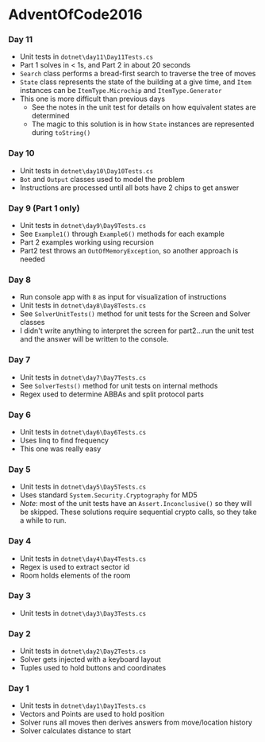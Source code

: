 # AdventOfCode2016

### Day 11
- Unit tests in `dotnet\day11\Day11Tests.cs`
- Part 1 solves in < 1s, and Part 2 in about 20 seconds
- `Search` class performs a bread-first search to traverse the tree of moves
- `State` class represents the state of the building at a give time, and `Item` instances can be `ItemType.Microchip` and `ItemType.Generator`
- This one is more difficult than previous days
  * See the notes in the unit test for details on how equivalent states are determined
  * The magic to this solution is in how `State` instances are represented during `toString()`

### Day 10
- Unit tests in `dotnet\day10\Day10Tests.cs`
- `Bot` and `Output` classes used to model the problem
- Instructions are processed until all bots have 2 chips to get answer

### Day 9 (Part 1 only)
- Unit tests in `dotnet\day9\Day9Tests.cs`
- See `Example1()` through `Example6()` methods for each example
- Part 2 examples working using recursion
- Part2 test throws an `OutOfMemoryException`, so another approach is needed

### Day 8
- Run console app with `8` as input for visualization of instructions
- Unit tests in `dotnet\day8\Day8Tests.cs`
- See `SolverUnitTests()` method for unit tests for the Screen and Solver classes
- I didn't write anything to interpret the screen for part2...run the unit test and the answer will be written to the console.

### Day 7
- Unit tests in `dotnet\day7\Day7Tests.cs`
- See `SolverTests()` method for unit tests on internal methods
- Regex used to determine ABBAs and split protocol parts

### Day 6
- Unit tests in `dotnet\day6\Day6Tests.cs`
- Uses linq to find frequency
- This one was really easy

### Day 5
- Unit tests in `dotnet\day5\Day5Tests.cs`
- Uses standard `System.Security.Cryptography` for MD5
- *Note*: most of the unit tests have an `Assert.Inconclusive()` so they will be skipped.  These solutions require sequential crypto calls, so they take a while to run.

### Day 4
- Unit tests in `dotnet\day4\Day4Tests.cs`
- Regex is used to extract sector id
- Room holds elements of the room

### Day 3
- Unit tests in `dotnet\day3\Day3Tests.cs`

### Day 2
- Unit tests in `dotnet\day2\Day2Tests.cs`
- Solver gets injected with a keyboard layout
- Tuples used to hold buttons and coordinates

### Day 1
- Unit tests in `dotnet\day1\Day1Tests.cs`
- Vectors and Points are used to hold position
- Solver runs all moves then derives answers from move/location history
- Solver calculates distance to start

